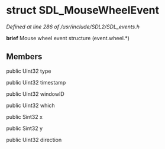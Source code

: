 # struct SDL_MouseWheelEvent

*Defined at line 286 of /usr/include/SDL2/SDL_events.h*



**brief** Mouse wheel event structure (event.wheel.*)



## Members

public Uint32 type

public Uint32 timestamp

public Uint32 windowID

public Uint32 which

public Sint32 x

public Sint32 y

public Uint32 direction



